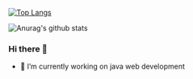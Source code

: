 [![Top Langs](https://github-readme-stats.vercel.app/api/top-langs/?username=anuraghazra&layout=compact)](https://github.com/anuraghazra/github-readme-stats)
<!-- <img align="right" src="https://github-readme-stats.vercel.app/api?username=henghengyang&show_icons=true&icon_color=CE1D2D&text_color=718096&bg_color=ffffff&hide_title=true" /> -->
![Anurag's github stats](https://github-readme-stats.vercel.app/api?username=anuraghazra&count_private=true&layout=compact)

### Hi there 👋

- 🔭 I’m currently working on java web development

<!--
**henghengyang/henghengyang** is a ✨ _special_ ✨ repository because its `README.md` (this file) appears on your GitHub profile.

Here are some ideas to get you started:

- 🔭 I’m currently working on ...
- 🌱 I’m currently learning ...
- 👯 I’m looking to collaborate on ...
- 🤔 I’m looking for help with ...
- 💬 Ask me about ...
- 📫 How to reach me: ...
- 😄 Pronouns: ...
- ⚡ Fun fact: ...
-->
